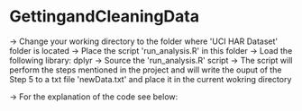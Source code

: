 # GettingandCleaningData

-> Change your working directory to the folder where 'UCI HAR Dataset' folder is located
-> Place the script 'run_analysis.R' in this folder
-> Load the following library: dplyr
-> Source the 'run_analysis.R' script
-> The script will perform the steps mentioned in the project and will write the ouput of the Step 5 to a txt file 'newData.txt'    and place it in the current wokring directory

-> For the explanation of the code see below:
